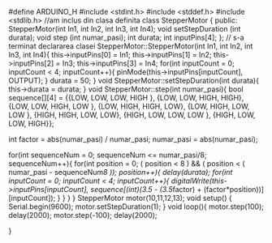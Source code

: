 
#define ARDUINO_H
#include <stdint.h>
#include <stddef.h>
#include <stdlib.h>
//am inclus din clasa definita
class StepperMotor {
public:
 StepperMotor(int In1, int In2, int In3, int In4); 
 void setStepDuration (int durata); 
 void step (int numar_pasi); 
 int durata; 
 int inputPins[4]; 
};
// s-a terminat declararea clasei
StepperMotor::StepperMotor(int In1, int In2, int In3, int In4){ 
 this->inputPins[0] = In1;
 this->inputPins[1] = In2;
 this->inputPins[2] = In3;
 this->inputPins[3] = In4;
 for(int inputCount = 0; inputCount < 4; inputCount++){
 pinMode(this->inputPins[inputCount], OUTPUT);
 }
 durata = 50;
}
void StepperMotor::setStepDuration(int durata){
 this->durata = durata;
}
void StepperMotor::step(int numar_pasi){
 bool sequence[][4] = {{LOW, LOW, LOW, HIGH },
 {LOW, LOW, HIGH, HIGH},
 {LOW, LOW, HIGH, LOW },
 {LOW, HIGH, HIGH, LOW},
 {LOW, HIGH, LOW, LOW },
 {HIGH, HIGH, LOW, LOW},
 {HIGH, LOW, LOW, LOW },
 {HIGH, LOW, LOW, HIGH}};
 
 int factor = abs(numar_pasi) / numar_pasi; 
 numar_pasi = abs(numar_pasi); 
 
 for(int sequenceNum = 0; sequenceNum <= numar_pasi/8; sequenceNum++){
 for(int position = 0; ( position < 8 ) && ( position < ( numar_pasi - sequenceNum*8 )); position++){
 delay(durata);
 for(int inputCount = 0; inputCount < 4; inputCount++){
 digitalWrite(this->inputPins[inputCount], sequence[(int)(3.5 - (3.5*factor) + 
(factor*position))][inputCount]);
 }
 } 
 }
}
StepperMotor motor(10,11,12,13);
void setup() {
 Serial.begin(9600);
 motor.setStepDuration(1); }
void loop(){
 motor.step(100);
 delay(2000);
 motor.step(-100);
 delay(2000);

}
